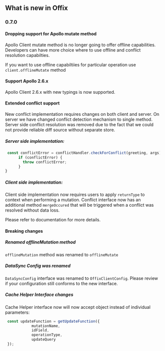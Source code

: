 ## What is new in Offix

### 0.7.0 

#### Dropping support for Apollo mutate method

Apollo Client mutate method is no longer going to offer offline capabilities.
Developers can have more choice where to use offline and conflict resolution capabilties. 

If you want to use offline capabiltiies for particular operation use `client.offlineMutate` method

#### Support Apollo 2.6.x

Apollo Client 2.6.x with new typings is now supported.

#### Extended conflict support

New conflict implementation requires changes on both client and server.
On server we have changed conflict detection mechanism to single method.
Server side conflict resolution was removed due to the fact that we could not provide
reliable diff source without separate store. 

##### Server side implementation:

```javascript
 const conflictError = conflictHandler.checkForConflict(greeting, args);
      if (conflictError) {
        throw conflictError;
      }
}
```

##### Client side implementation:

Client side implementation now requires users to apply `returnType` to context when performing a mutation.
Conflict interface now has an additional method `mergeOccured` that will be triggered when a conflict was  resolved without data loss.

Please refer to documentation for more details.

#### Breaking changes

##### Renamed offlineMutation method

`offlineMutation` method was renamed to `offlineMutate`


##### DataSync Config was renamed 

`DataSyncConfig` interface was renamed to `OffixClientConfig`.
Please review if your configuration still conforms to the new interface.

##### Cache Helper Interface changes

Cache Helper interface now will now accept object instead of individual parameters:

```javascript
 const updateFunction = getUpdateFunction({
            mutationName,
            idField,
            operationType,
            updateQuery
 });
```
